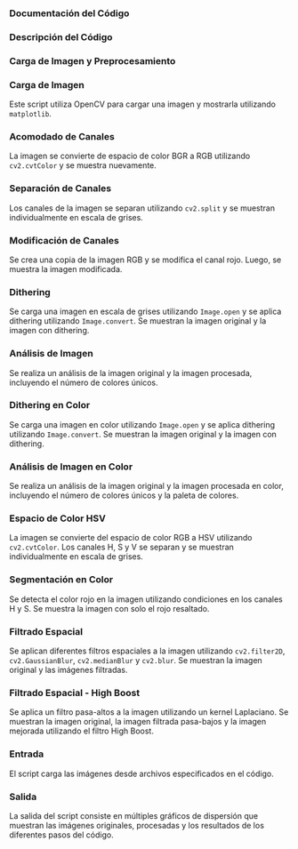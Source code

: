 ### Documentación del Código
### Descripción del Código
### Carga de Imagen y Preprocesamiento
### Carga de Imagen
Este script utiliza OpenCV para cargar una imagen y mostrarla utilizando `matplotlib`.

### Acomodado de Canales
La imagen se convierte de espacio de color BGR a RGB utilizando `cv2.cvtColor` y se muestra nuevamente.

### Separación de Canales
Los canales de la imagen se separan utilizando `cv2.split` y se muestran individualmente en escala de grises.

### Modificación de Canales
Se crea una copia de la imagen RGB y se modifica el canal rojo. Luego, se muestra la imagen modificada.

### Dithering
Se carga una imagen en escala de grises utilizando `Image.open` y se aplica dithering utilizando `Image.convert`. Se muestran la imagen original y la imagen con dithering.

### Análisis de Imagen
Se realiza un análisis de la imagen original y la imagen procesada, incluyendo el número de colores únicos.

### Dithering en Color
Se carga una imagen en color utilizando `Image.open` y se aplica dithering utilizando `Image.convert`. Se muestran la imagen original y la imagen con dithering.

### Análisis de Imagen en Color
Se realiza un análisis de la imagen original y la imagen procesada en color, incluyendo el número de colores únicos y la paleta de colores.

### Espacio de Color HSV
La imagen se convierte del espacio de color RGB a HSV utilizando `cv2.cvtColor`. Los canales H, S y V se separan y se muestran individualmente en escala de grises.

### Segmentación en Color
Se detecta el color rojo en la imagen utilizando condiciones en los canales H y S. Se muestra la imagen con solo el rojo resaltado.

### Filtrado Espacial
Se aplican diferentes filtros espaciales a la imagen utilizando `cv2.filter2D`, `cv2.GaussianBlur`, `cv2.medianBlur` y `cv2.blur`. Se muestran la imagen original y las imágenes filtradas.

### Filtrado Espacial - High Boost
Se aplica un filtro pasa-altos a la imagen utilizando un kernel Laplaciano. Se muestran la imagen original, la imagen filtrada pasa-bajos y la imagen mejorada utilizando el filtro High Boost.

### Entrada
El script carga las imágenes desde archivos especificados en el código.

### Salida
La salida del script consiste en múltiples gráficos de dispersión que muestran las imágenes originales, procesadas y los resultados de los diferentes pasos del código.